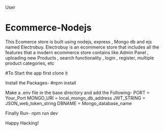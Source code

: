 User
# Ecommerce-Nodejs
This Ecomerce store is built using nodejs, express , Mongo db and ejs  named Electrobuy. Electrobuy is an  ecommerce store that includes all the features that a modern ecommerce store contains like Admin Panel , uploading new Products , search functionality , login , register, multiple product categories,  etc

#To Start the app first clone it

Install the Packages-
  #npm install 

Make a .env file in the base directory and add the Following-
  PORT  = Your_Port
  MONGO_URI = local_mongo_db_address
  JWT_STRING = JSON_web_token_string
  DBNAME = Mongo_database_name

Finally Run- 
  npm run dev 

Happy Hacking!
